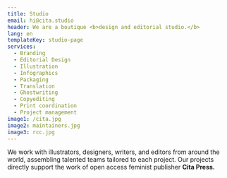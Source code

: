 ```yaml
---
title: Studio
email: hi@cita.studio
header: We are a boutique <b>design and editorial studio.</b>
lang: en
templateKey: studio-page
services:
  - Branding
  - Editorial Design
  - Illustration
  - Infographics
  - Packaging
  - Translation
  - Ghostwriting
  - Copyediting
  - Print coordination
  - Project management
image1: /cita.jpg
image2: maintainers.jpg
image3: rcc.jpg
---
```


We work with illustrators, designers, writers, and editors from around the world, assembling talented teams tailored to each project. Our projects directly support the work of open access feminist publisher **Cita Press.**
